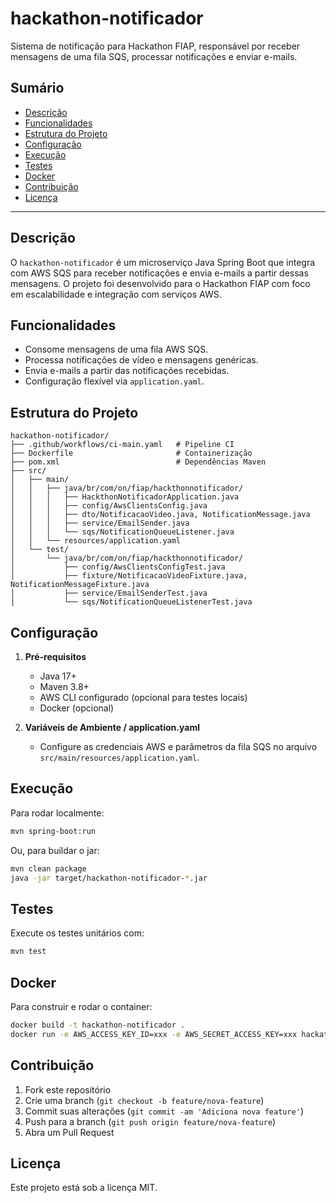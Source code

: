 # hackathon-notificador

Sistema de notificação para Hackathon FIAP, responsável por receber mensagens de uma fila SQS, processar notificações e enviar e-mails.

## Sumário

- [Descrição](#descrição)
- [Funcionalidades](#funcionalidades)
- [Estrutura do Projeto](#estrutura-do-projeto)
- [Configuração](#configuração)
- [Execução](#execução)
- [Testes](#testes)
- [Docker](#docker)
- [Contribuição](#contribuição)
- [Licença](#licença)

---

## Descrição

O `hackathon-notificador` é um microserviço Java Spring Boot que integra com AWS SQS para receber notificações e envia e-mails a partir dessas mensagens. O projeto foi desenvolvido para o Hackathon FIAP com foco em escalabilidade e integração com serviços AWS.

## Funcionalidades

- Consome mensagens de uma fila AWS SQS.
- Processa notificações de vídeo e mensagens genéricas.
- Envia e-mails a partir das notificações recebidas.
- Configuração flexível via `application.yaml`.

## Estrutura do Projeto

```
hackathon-notificador/
├── .github/workflows/ci-main.yaml   # Pipeline CI
├── Dockerfile                       # Containerização
├── pom.xml                          # Dependências Maven
├── src/
│   ├── main/
│   │   ├── java/br/com/on/fiap/hackthonnotificador/
│   │   │   ├── HackthonNotificadorApplication.java
│   │   │   ├── config/AwsClientsConfig.java
│   │   │   ├── dto/NotificacaoVideo.java, NotificationMessage.java
│   │   │   ├── service/EmailSender.java
│   │   │   └── sqs/NotificationQueueListener.java
│   │   └── resources/application.yaml
│   └── test/
│       └── java/br/com/on/fiap/hackthonnotificador/
│           ├── config/AwsClientsConfigTest.java
│           ├── fixture/NotificacaoVideoFixture.java, NotificationMessageFixture.java
│           ├── service/EmailSenderTest.java
│           └── sqs/NotificationQueueListenerTest.java
```

## Configuração

1. **Pré-requisitos**
   - Java 17+
   - Maven 3.8+
   - AWS CLI configurado (opcional para testes locais)
   - Docker (opcional)

2. **Variáveis de Ambiente / application.yaml**
   - Configure as credenciais AWS e parâmetros da fila SQS no arquivo `src/main/resources/application.yaml`.

## Execução

Para rodar localmente:

```bash
mvn spring-boot:run
```

Ou, para buildar o jar:

```bash
mvn clean package
java -jar target/hackathon-notificador-*.jar
```

## Testes

Execute os testes unitários com:

```bash
mvn test
```

## Docker

Para construir e rodar o container:

```bash
docker build -t hackathon-notificador .
docker run -e AWS_ACCESS_KEY_ID=xxx -e AWS_SECRET_ACCESS_KEY=xxx hackathon-notificador
```

## Contribuição

1. Fork este repositório
2. Crie uma branch (`git checkout -b feature/nova-feature`)
3. Commit suas alterações (`git commit -am 'Adiciona nova feature'`)
4. Push para a branch (`git push origin feature/nova-feature`)
5. Abra um Pull Request

## Licença

Este projeto está sob a licença MIT.